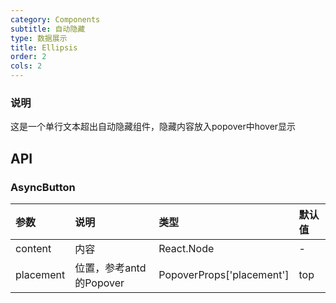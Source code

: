 ```yaml
---
category: Components
subtitle: 自动隐藏
type: 数据展示
title: Ellipsis
order: 2
cols: 2
---
```


### 说明

这是一个单行文本超出自动隐藏组件，隐藏内容放入popover中hover显示

## API

### AsyncButton

| 参数 | 说明 | 类型 | 默认值 |
| :--- | :--- | :--- | :--- |
| content |  内容 | React.Node | - |
| placement | 位置，参考antd的Popover | PopoverProps['placement'] | top |
